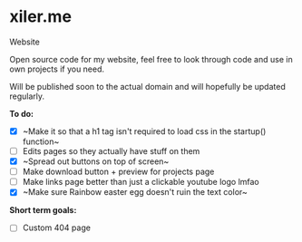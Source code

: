 # xiler.me
Website

Open source code for my website, feel free to look through code and use in own projects if you need.

Will be published soon to the actual domain and will hopefully be updated regularly.

**To do:**

- [x] ~Make it so that a h1 tag isn't required to load css in the startup() function~
- [ ] Edits pages so they actually have stuff on them
- [x] ~Spread out buttons on top of screen~
- [ ] Make download button + preview for projects page
- [ ] Make links page better than just a clickable youtube logo lmfao
- [x] ~Make sure Rainbow easter egg doesn't ruin the text color~

**Short term goals:**

- [ ] Custom 404 page
